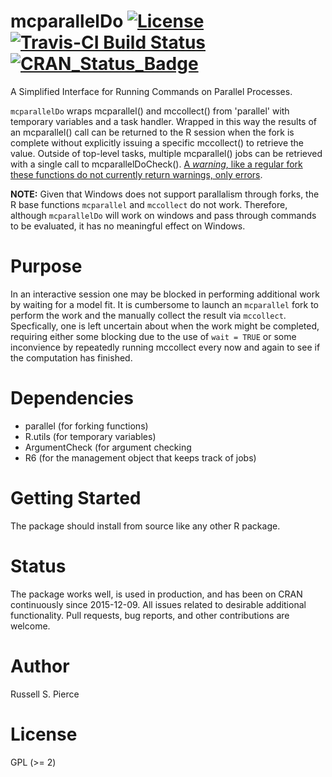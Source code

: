 # mcparallelDo [![License](http://img.shields.io/badge/license-GPL%20%28%3E=%202%29-brightgreen.svg?style=flat)](http://www.gnu.org/licenses/gpl-2.0.html)[![Travis-CI Build Status](https://travis-ci.org/drknexus/mcparallelDo.svg?branch=master)](https://travis-ci.org/drknexus/mcparallelDo)[![CRAN_Status_Badge](http://www.r-pkg.org/badges/version/mcparallelDo)](http://cran.r-project.org/package=mcparallelDo)
A Simplified Interface for Running Commands on Parallel Processes.

`mcparallelDo` wraps mcparallel() and mccollect() from 'parallel' with temporary variables and a task handler.  Wrapped in this way the results of an mcparallel() call can be returned to the R session when the fork is complete without explicitly issuing a specific mccollect() to retrieve the value. Outside of top-level tasks, multiple mcparallel() jobs can be retrieved with a single call to mcparallelDoCheck(). [A *warning*, like a regular fork these functions do not currently return warnings, only errors](https://github.com/drknexus/mcparallelDo/issues/1).

**NOTE:** Given that Windows does not support parallalism through forks, the R base functions `mcparallel` and `mccollect` do not work.  Therefore, although `mcparallelDo` will work on windows and pass through commands to be evaluated, it has no meaningful effect on Windows.

# Purpose
In an interactive session one may be blocked in performing additional work by waiting for a model fit.  It is cumbersome to launch an `mcparallel` fork to perform the work and the manually collect the result via `mccollect`.  Specfically, one is left uncertain about when the work might be completed, requiring either some blocking due to the use of `wait = TRUE` or some inconvience by repeatedly running mccollect every now and again to see if the computation has finished.

# Dependencies 

* parallel (for forking functions)
* R.utils (for temporary variables)
* ArgumentCheck (for argument checking
* R6 (for the management object that keeps track of jobs)

# Getting Started
The package should install from source like any other R package.

# Status
The package works well, is used in production, and has been on CRAN continuously since 2015-12-09. All issues related to desirable additional functionality. Pull requests, bug reports, and other contributions are welcome.

# Author

Russell S. Pierce  

# License

GPL (>= 2)
